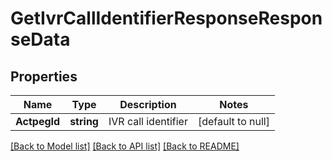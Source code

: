 # GetIvrCallIdentifierResponseResponseData

## Properties
Name | Type | Description | Notes
------------ | ------------- | ------------- | -------------
**ActpegId** | **string** | IVR call identifier | [default to null]

[[Back to Model list]](../README.md#documentation-for-models) [[Back to API list]](../README.md#documentation-for-api-endpoints) [[Back to README]](../README.md)

